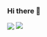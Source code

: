 ### Hi there 👋
<p>
  <img align="center" src="https://github-readme-stats.vercel.app/api?username=yuhongwei380&show_icons=true&hide_title=true&hide_rank=true&hide=issues&count_private=false&disable_animations=true" />
  <img align="top" src="https://github-readme-stats.vercel.app/api/top-langs/?username=yuhongwei380&layout=compact&langs_count=4&hide=html,css" />
</p>
<!--
**yuhongwei380/yuhongwei380** is a ✨ _special_ ✨ repository because its `README.md` (this file) appears on your GitHub profile.

Here are some ideas to get you started:

- 🔭 I’m currently working on vesoft
- 🌱 I’m currently learning Docker
- 👯 I’m looking to collaborate on ...
- 🤔 I’m looking for help with ...
- 💬 Ask me about ...
- 📫 How to reach me: ...
- 😄 Pronouns: ...
- ⚡ Fun fact: ...
-->
